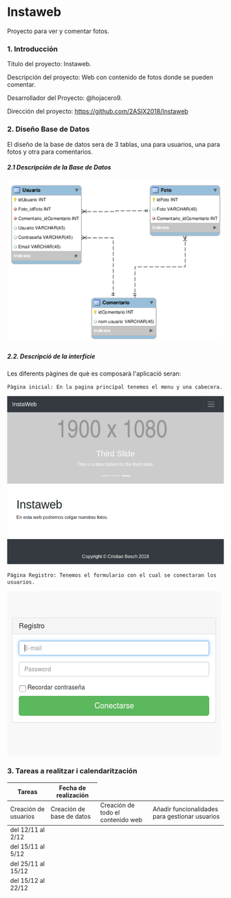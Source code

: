 # Instaweb
Proyecto para ver y comentar fotos.

### 1. Introducción

 Titulo del proyecto: Instaweb.

 Descripción del proyecto: Web con contenido de fotos donde se pueden comentar.

 Desarrollador del Proyecto: @hojacero9.

 Dirección del proyecto: https://github.com/2ASIX2018/Instaweb

### 2. Diseño Base de Datos

El diseño de la base de datos sera de 3 tablas, una para usuarios, una para fotos y otra para comentarios.

##### 2.1 Descripción de la Base de Datos

<img src="https://github.com/2ASIX2018/Instaweb/blob/master/img/proyecto.png" />

##### 2.2. Descripció de la interfície

Les diferents pàgines de què es composarà l'aplicació seran:

    Pàgina inicial: En la pagina principal tenemos el menu y una cabecera.
    
   <img src="https://github.com/2ASIX2018/Instaweb/blob/master/img/principal.png" />
    
    Pàgina Registro: Tenemos el formulario con el cual se conectaran los usuarios.
     
   <img src="https://github.com/2ASIX2018/Instaweb/blob/master/img/Registro.png" />
   

### 3. Tareas a realitzar i calendaritzación

<table summary="This is a chart of invoices for 2011.">
  <thead>
    <tr>
      <th scope="col">Tareas</th>
      <th scope="col">Fecha de realización</th>
    </tr>
  </thead>
  <tfoot>
    <tr>
     <tr> <td>del 12/11 al 2/12</td>  </tr>
     <tr> <td>del 15/11 al 5/12</td>  </tr>
     <tr> <td>del 25/11 al 15/12</td> </tr>
     <tr> <td>del 15/12 al 22/12</td> </tr>
    </tr>
  </tfoot>
  <tbody>
    <tr>
     <td>Creación de usuarios</td>
     <td>Creación de base de datos</td>
     <td>Creación de todo el contenido web</td>
     <td>Añadir funcionalidades para gestionar usuarios </td>
    </tr>
  </tbody>
</table>
